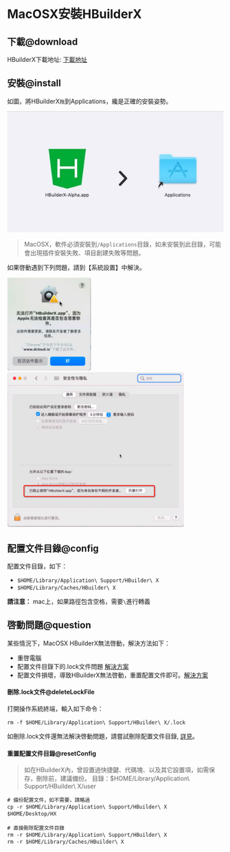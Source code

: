 # MacOSX安裝HBuilderX

## 下載@download

HBuilderX下載地址: [下載地址](https://www.dcloud.io/hbuilderx.html)

## 安裝@install

如圖，將HBuilderX`拖`到Applications，纔是正確的安裝姿勢。

<img src="/static/snapshots/tutorial/install_mac.jpeg" />

> MacOSX，軟件必須安裝到`/Applications`目錄，如未安裝到此目錄，可能會出現插件安裝失敗、項目創建失敗等問題。

如果啓動遇到下列問題，請到【系統設置】中解決。

<img src="/static/snapshots/tutorial/mac_download1.min.jpg" style="zoom: 40%; border: 1px solid #eee;border-radius: 10px;"/>

<img src="/static/snapshots/tutorial/mac_download2.min.jpg" style="zoom: 40%; border: 1px solid #eee;border-radius: 10px;"/>

## 配置文件目錄@config

配置文件目錄，如下：
- `$HOME/Library/Application\ Support/HBuilder\ X`
- `$HOME/Library/Caches/HBuilder\ X`

**請注意：** mac上，如果路徑包含空格，需要`\`進行轉義


## 啓動問題@question

某些情況下，MacOSX HBuilderX無法啓動，解決方法如下：

- 重啓電腦
- 配置文件目錄下的.lock文件問題 [解決方案](#deleteLockFile)
- 配置文件損壞，導致HBuilderX無法啓動，重置配置文件即可。[解決方案](#resetConfig)

#### 刪除.lock文件@deleteLockFile

打開操作系統終端，輸入如下命令： 

```
rm -f $HOME/Library/Application\ Support/HBuilder\ X/.lock
```

如刪除.lock文件還無法解決啓動問題，請嘗試刪除配置文件目錄, [詳見](#resetConfig)。


#### 重置配置文件目錄@resetConfig

> 如在HBuilderX內，曾設置過快捷鍵、代碼塊、以及其它設置項，如需保存，刪除前，建議備份。
> 目錄：$HOME/Library/Application\ Support/HBuilder\ X/user

```shell
# 備份配置文件，如不需要，請略過
cp -r $HOME/Library/Application\ Support/HBuilder\ X   $HOME/Desktop/HX

# 直接刪除配置文件目錄
rm -r $HOME/Library/Application\ Support/HBuilder\ X
rm -r $HOME/Library/Caches/HBuilder\ X
```